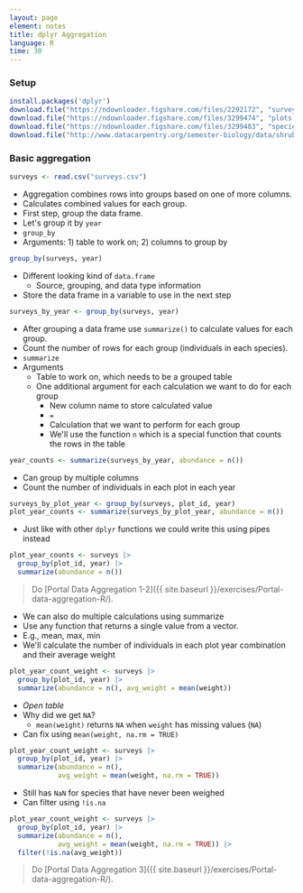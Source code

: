 ```yaml
---
layout: page
element: notes
title: dplyr Aggregation
language: R
time: 30
---
```


### Setup

```r
install.packages('dplyr')
download.file("https://ndownloader.figshare.com/files/2292172", "surveys.csv")
download.file("https://ndownloader.figshare.com/files/3299474", "plots.csv")
download.file("https://ndownloader.figshare.com/files/3299483", "species.csv")
download.file("http://www.datacarpentry.org/semester-biology/data/shrub-volume-data.csv", "shrub-volume-data.csv")
```

### Basic aggregation

```r
surveys <- read.csv("surveys.csv")
```

* Aggregation combines rows into groups based on one of more columns.
* Calculates combined values for each group.
* First step, group the data frame.
* Let's group it by `year`
* `group_by`
* Arguments: 1) table to work on; 2) columns to group by 

```r
group_by(surveys, year)
```

* Different looking kind of `data.frame`
    * Source, grouping, and data type information
* Store the data frame in a variable to use in the next step

```r
surveys_by_year <- group_by(surveys, year)
```

* After grouping a data frame use `summarize()` to calculate values for each group.
* Count the number of rows for each group (individuals in each species).
* `summarize`
* Arguments
  * Table to work on, which needs to be a grouped table
  * One additional argument for each calculation we want to do for each group
    * New column name to store calculated value
    * `=`
    * Calculation that we want to perform for each group
    * We'll use the function `n` which is a special function that counts the rows in the table

```r
year_counts <- summarize(surveys_by_year, abundance = n())
```

* Can group by multiple columns
* Count the number of individuals in each plot in each year

```r
surveys_by_plot_year <- group_by(surveys, plot_id, year)
plot_year_counts <- summarize(surveys_by_plot_year, abundance = n())
```

* Just like with other `dplyr` functions we could write this using pipes instead

```r
plot_year_counts <- surveys |>
  group_by(plot_id, year) |>
  summarize(abundance = n())
```

> Do [Portal Data Aggregation 1-2]({{ site.baseurl }}/exercises/Portal-data-aggregation-R/).


* We can also do multiple calculations using summarize
* Use any function that returns a single value from a vector.
* E.g., mean, max, min
* We'll calculate the number of individuals in each plot year combination and their average weight

```r
plot_year_count_weight <- surveys |>
  group_by(plot_id, year) |>
  summarize(abundance = n(), avg_weight = mean(weight))
```

* *Open table*
* Why did we get `NA`?
    * `mean(weight)` returns `NA` when `weight` has missing values (`NA`)
* Can fix using `mean(weight, na.rm = TRUE)`

```r
plot_year_count_weight <- surveys |>
  group_by(plot_id, year) |>
  summarize(abundance = n(),
            avg_weight = mean(weight, na.rm = TRUE))
```

* Still has `NaN` for species that have never been weighed
* Can filter using `!is.na`

```r
plot_year_count_weight <- surveys |>
  group_by(plot_id, year) |>
  summarize(abundance = n(),
            avg_weight = mean(weight, na.rm = TRUE)) |>
  filter(!is.na(avg_weight))
```

> Do [Portal Data Aggregation 3]({{ site.baseurl }}/exercises/Portal-data-aggregation-R/).
